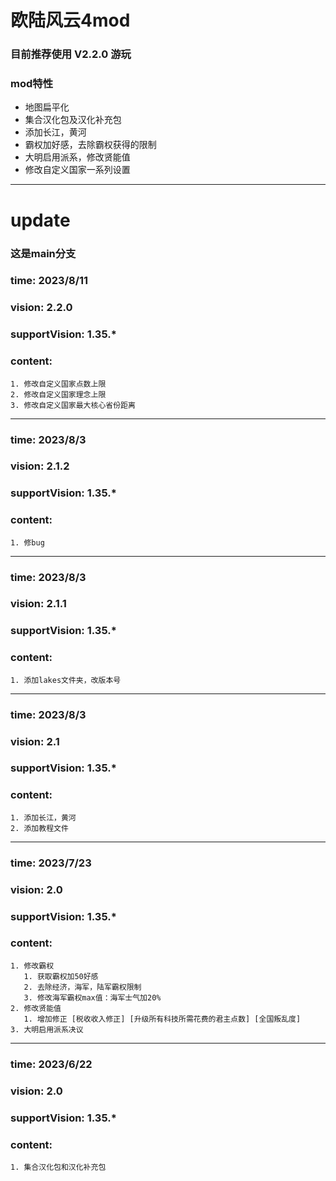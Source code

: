 # 欧陆风云4mod

### 目前推荐使用 **V2.2.0** 游玩
### mod特性
- 地图扁平化
- 集合汉化包及汉化补充包
- 添加长江，黄河
- 霸权加好感，去除霸权获得的限制
- 大明启用派系，修改贤能值
- 修改自定义国家一系列设置

---

# update 
### 这是main分支

### time: 2023/8/11
### vision: 2.2.0
### supportVision: 1.35.\*
### content:
    1. 修改自定义国家点数上限
    2. 修改自定义国家理念上限
    3. 修改自定义国家最大核心省份距离
---

### time: 2023/8/3
### vision: 2.1.2
### supportVision: 1.35.\*
### content:
    1. 修bug
---

### time: 2023/8/3
### vision: 2.1.1
### supportVision: 1.35.\*
### content:
    1. 添加lakes文件夹，改版本号
---
### time: 2023/8/3
### vision: 2.1
### supportVision: 1.35.\*
### content:
    1. 添加长江，黄河
    2. 添加教程文件
---
### time: 2023/7/23
### vision: 2.0
### supportVision: 1.35.\*
### content:
    1. 修改霸权
       1. 获取霸权加50好感
       2. 去除经济，海军，陆军霸权限制
       3. 修改海军霸权max值：海军士气加20%
    2. 修改贤能值
       1. 增加修正 [税收收入修正] [升级所有科技所需花费的君主点数] [全国叛乱度]
    3. 大明启用派系决议

---
### time: 2023/6/22
### vision: 2.0
### supportVision: 1.35.\*
### content:
    1. 集合汉化包和汉化补充包